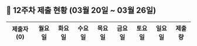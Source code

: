 ## :pushpin: 12주차 제출 현황 (03월 20일 ~ 03월 26일)

| 제출자 (0) | 월요일 | 화요일 | 수요일 | 목요일 | 금요일 | 토요일 | 일요일 | 제출량 |
|:---:|:---:|:---:|:---:|:---:|:---:|:---:|:---:|:---:|
